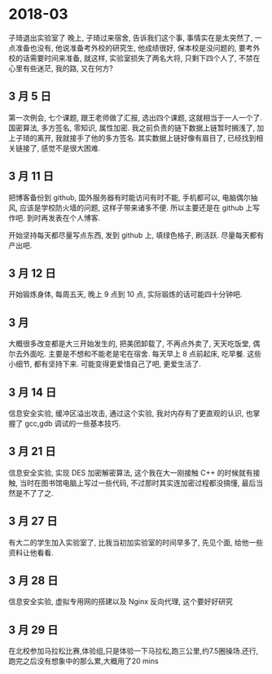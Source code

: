 # 2018-03

 子琦退出实验室了
晚上, 子琦过来宿舍, 告诉我们这个事, 事情实在是太突然了, 一点准备也没有, 他说准备考外校的研究生, 他成绩很好, 保本校是没问题的, 要考外校的话需要时间来准备, 就这样, 实验室损失了两名大将, 只剩下四个人了, 不禁在心里有些迷茫, 我的路, 又在何方?

## 3 月 5 日
第一次例会, 七个课题, 跟王老师做了汇报, 选出四个课题, 这就相当于一人一个了. 国密算法, 多方签名, 零知识, 属性加密. 我之前负责的链下数据上链暂时搁浅了, 加上子琦的离开, 我就接手了他的多方签名. 其实数据上链好像有眉目了, 已经找到相关链接了, 感觉不是很大困难.

## 3 月 11 日
把博客备份到 github, 国外服务器有时能访问有时不能, 手机都可以, 电脑偶尔抽风, 应该是学校防火墙的问题, 这样子带来诸多不便. 所以主要还是在 github 上写作吧. 到时再发表在个人博客.

开始坚持每天都尽量写点东西, 发到 github 上, 填绿色格子, 刷活跃. 尽量每天都有产出吧.

## 3 月 12 日
开始锻炼身体, 每周五天, 晚上 9 点到 10 点, 实际锻炼的话可能四十分钟吧.

## 3 月
大概很多改变都是大三开始发生的, 把美团卸载了, 不再点外卖了, 天天吃饭堂, 偶尔去外面吃. 主要是不想和不能老是宅在宿舍. 每天早上 8 点前起床, 吃早餐. 这些小细节, 都有坚持下来. 可能变得更爱惜自己了吧, 更爱生活了.

## 3 月 14 日
信息安全实验, 缓冲区溢出攻击, 通过这个实验, 我对内存有了更直观的认识, 也掌握了 gcc,gdb 调试的一些基本技巧.

## 3 月 21 日
信息安全实验, 实现 DES 加密解密算法, 这个我在大一刚接触 C++ 的时候就有接触, 当时在图书馆电脑上写过一些代码, 不过那时其实连加密过程都没搞懂, 最后当然是不了了之.

## 3 月 27 日
有大二的学生加入实验室了, 比我当初加实验室的时间早多了, 先见个面, 给他一些资料让他看看.

## 3 月 28 日
信息安全实验, 虚拟专用网的搭建以及 Nginx 反向代理, 这个要好好研究

## 3 月 29 日
在北校参加马拉松比赛,体验组,只是体验一下马拉松,跑三公里,约7.5圈操场.还行,跑完之后没有想象中的那么累,大概用了20 mins
